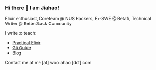 ### Hi there 👋 I am Jiahao!

Elixir enthusiast, Coreteam @ NUS Hackers, Ex-SWE @ Betafi, Technical Writer @ BetterStack Community

I write to teach:

- [Practical Elixir](https://practical-elixir.woojiahao.com/)
- [Git Guide](https://woojiahao.com/git-guide)
- [Blog](https://blog.woojiahao.com)

Contact me at me [at] woojiahao [dot] com
